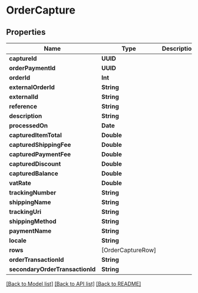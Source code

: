 # OrderCapture

## Properties
Name | Type | Description | Notes
------------ | ------------- | ------------- | -------------
**captureId** | **UUID** |  | [optional] 
**orderPaymentId** | **UUID** |  | [optional] 
**orderId** | **Int** |  | [optional] 
**externalOrderId** | **String** |  | [optional] 
**externalId** | **String** |  | [optional] 
**reference** | **String** |  | [optional] 
**description** | **String** |  | [optional] 
**processedOn** | **Date** |  | [optional] 
**capturedItemTotal** | **Double** |  | [optional] 
**capturedShippingFee** | **Double** |  | [optional] 
**capturedPaymentFee** | **Double** |  | [optional] 
**capturedDiscount** | **Double** |  | [optional] 
**capturedBalance** | **Double** |  | [optional] 
**vatRate** | **Double** |  | [optional] 
**trackingNumber** | **String** |  | [optional] 
**shippingName** | **String** |  | [optional] 
**trackingUri** | **String** |  | [optional] 
**shippingMethod** | **String** |  | [optional] 
**paymentName** | **String** |  | [optional] 
**locale** | **String** |  | [optional] 
**rows** | [OrderCaptureRow] |  | [optional] 
**orderTransactionId** | **String** |  | [optional] 
**secondaryOrderTransactionId** | **String** |  | [optional] 

[[Back to Model list]](../README.md#documentation-for-models) [[Back to API list]](../README.md#documentation-for-api-endpoints) [[Back to README]](../README.md)



